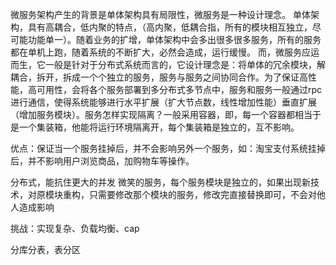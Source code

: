 
微服务架构产生的背景是单体架构具有局限性，微服务是一种设计理念。
单体架构，具有高耦合，低内聚的特点，（高内聚，低耦合指，所有的模块相互独立，尽可能功能单一）。随着业务的扩增，单体架构中会多出很多很多服务，所有的服务都在单机上跑，随着系统的不断扩大，必然会造成，运行缓慢。
而，微服务应运而生，它一般是针对于分布式系统而言的，它设计理念是：将单体的冗余模块，解耦合，拆开，拆成一个个独立的服务，服务与服务之间协同合作。为了保证高性能，高可用性，会将各个服务部署到多分布式多节点中，服务和服务一般通过rpc进行通信，使得系统能够进行水平扩展（扩大节点数，线性增加性能）垂直扩展（增加服务模块）。服务怎样实现隔离？一般采用容器，即，每一个容器都相当于是一个集装箱，他能将运行环境隔离开，每个集装箱是独立的，互不影响。

优点：保证当一个服务挂掉后，并不会影响另外一个服务，如：淘宝支付系统挂掉后，并不影响用户浏览商品，加购物车等操作。

分布式，能抗住更大的并发
微笑的服务，每个服务模块是独立的，如果出现新技术，对原模块重构，只需要修改那个模块的服务，修改完直接替换即可，不会对他人造成影响

挑战：实现复杂、负载均衡、cap

分库分表，表分区
